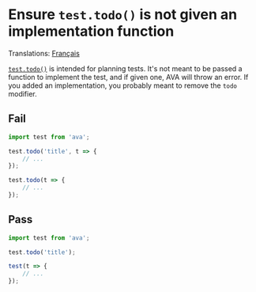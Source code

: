 # Ensure `test.todo()` is not given an implementation function

Translations: [Français](https://github.com/avajs/ava-docs/blob/master/fr_FR/related/eslint-plugin-ava/docs/rules/no-todo-implementation.md)

[`test.todo()`](https://github.com/avajs/ava/blob/master/docs/01-writing-tests.md#test-placeholders-todo) is intended for planning tests. It's not meant to be passed a function to implement the test, and if given one, AVA will throw an error. If you added an implementation, you probably meant to remove the `todo` modifier.


## Fail

```js
import test from 'ava';

test.todo('title', t => {
	// ...
});

test.todo(t => {
	// ...
});
```


## Pass

```js
import test from 'ava';

test.todo('title');

test(t => {
	// ...
});
```

